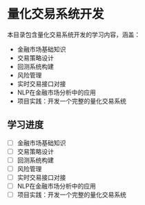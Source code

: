 # 量化交易系统开发

本目录包含量化交易系统开发的学习内容，涵盖：

- 金融市场基础知识
- 交易策略设计
- 回测系统构建
- 风险管理
- 实时交易接口对接
- NLP在金融市场分析中的应用
- 项目实践：开发一个完整的量化交易系统

## 学习进度

- [ ] 金融市场基础知识
- [ ] 交易策略设计
- [ ] 回测系统构建
- [ ] 风险管理
- [ ] 实时交易接口对接
- [ ] NLP在金融市场分析中的应用
- [ ] 项目实践：开发一个完整的量化交易系统 
